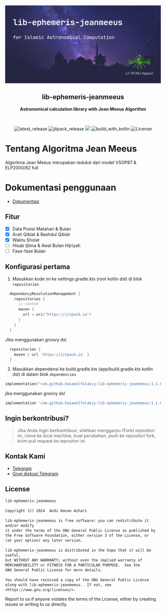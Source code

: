 <p align="center">
  <img src="./img/banner_meeus.png" alt="app_banner"/>
</p>

<h2 align="center"><b>lib-ephemeris-jeanmeeus</b></h2>
<p align="center">
<b>Astronomical calculation library with Jean Meeus Algorithm</b>
<p><br>

<p align="center">
<!-- Latest release -->
<img src="https://img.shields.io/github/v/release/hasanelfalakiy/lib-ephemeris-jeanmeeus?include_releases&label=latest%20release&style=for-the-badge&color=brightgreen" alt="latest_release"/>
<!-- Jitpack release -->
<img src="https://img.shields.io/jitpack/v/hasanelfalakiy/lib-ephemeris-jeanmeeus.svg?style=for-the-badge&color=brightgreen" alt="jitpack_release">
<!-- Github Repo size -->
<img src="https://img.shields.io/github/repo-size/hasanelfalakiy/lib-ephemeris-jeanmeeus?style=for-the-badge">
<!-- Build with Kotlin -->
<img src="https://img.shields.io/badge/Kotlin-C116E3?&style=for-the-badge&logo=kotlin&logoColor=white" alt="build_with_kotlin">
<!-- License -->
<img src="https://img.shields.io/github/license/hasanelfalakiy/lib-ephemeris-jeanmeeus?color=blue&style=for-the-badge&color=brightgreen" alt="License">
</p>

# Tentang Algoritma Jean Meeus
Algoritma Jean Meeus merupakan reduksi dari model VSOP87 & ELP2000/82 full

# Dokumentasi penggunaan
- [Dokumentasi](https://hasanelfalakiy.github.io/lib-ephemeris-jeanmeeus/docs/index.html)

## Fitur

- [x] Data Posisi Matahari & Bulan
- [x] Arah Qiblat & Rashdul Qiblat
- [x] Waktu Sholat
- [ ] Hisab Ijtima & Awal Bulan Hijriyah
- [ ] Fase-fase Bulan

## Konfigurasi pertama

1. Masukkan kode ini ke settings.gradle.kts (root kotlin dsl) di blok ```repositories```
```kotlin.kts
  dependencyResolutionManagement {
    repositories {
      // contoh
      maven {
        url = uri("https://jitpack.io")
      }
    }
  }
```
Jika menggunakan groovy dsl
```groovy
  repositories {
    maven { url 'https://jitpack.io' }
  }
```
2. Masukkan dependensi ke build.gradle.kts (app/build.gradle.kts kotlin dsl)
di dalam blok ```dependencies``` 

```kotlin.kts
implementation("com.github.hasanelfalakiy:lib-ephemeris-jeanmeeus:1.1.0")
```
jika menggunakan groovy dsl
```groovy
implementation 'com.github.hasanelfalakiy:lib-ephemeris-jeanmeeus:1.1.0'
```
## Ingin berkontribusi?

> Jika Anda ingin berkontribusi, silahkan menggarpu (Fork) repositori ini, clone ke local machine, buat perubahan, push ke repositori fork, kirim pull request ke repositori ini

## Kontak Kami

- [Telegram](https://t.me/moonelfalakiy)
- [Grup diskusi Telegram](https://t.me/moonlight_studio01/9)

## License

```
lib-ephemeris-jeanmeeus

Copyright (C) 2024  Andi Hasan Ashari

lib-ephemeris-jeanmeeus is free software: you can redistribute it and/or modify
it under the terms of the GNU General Public License as published by
the Free Software Foundation, either version 3 of the License, or
(at your option) any later version.

lib-ephemeris-jeanmeeus is distributed in the hope that it will be useful,
but WITHOUT ANY WARRANTY; without even the implied warranty of
MERCHANTABILITY or FITNESS FOR A PARTICULAR PURPOSE.  See the
GNU General Public License for more details.

You should have received a copy of the GNU General Public License
along with lib-ephemeris-jeanmeeus.  If not, see <https://www.gnu.org/licenses/>.
```
Report to us if anyone violates the terms of the License, either by creating issues or writing to us directly.
